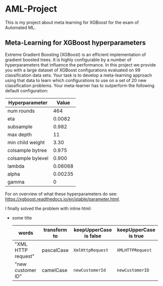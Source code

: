 # AML-Project
This is my project about meta learning for XGBoost for the exam of Automated ML.

## Meta-Learning for XGBoost hyperparameters
Extreme Gradient Boosting (XGBoost) is an efficient implementation of gradient boosted trees.
It is highly configurable by a number of hyperparameters that influence the performance. In
this project we provide you with a large dataset of XGBoost configurations evaluated on 99
classification data sets.
Your task is to develop a meta-learning approach using that data to learn which configurations to
use on a set of 20 new classification problems.
Your meta-learner has to outperform the following default configuration:

| Hyperparameter | Value       |
|----------------|-------------|
|num rounds      | 464         |
|eta             | 0.0082 |
|subsample |0.982|
|max depth |11|
|min child weight |3.30|
|colsample bytree | 0.975|
|colsample bylevel | 0.900|
|lambda |0.06068|
|alpha |0.00235|
|gamma |0|
For on overview of what these hyperparameters do see:
https://xgboost.readthedocs.io/en/stable/parameter.html.

I finally solved the problem with inline html:

* some title

  <table>
    <thead>
      <tr>
        <th>words</th>
        <th>transform to</th>
        <th>keepUpperCase is false</th>
        <th>keepUpperCase is true</th>
      </tr>
    </thead>
    <tbody>
        <tr>
            <td>"XML HTTP request"</td>
            <td>pascalCase</td>
            <td><code>XmlHttpRequest</code></td>
            <td><code>XMLHTTPRequest</code></td>
        </tr>
        <tr>
            <td>"new customer ID"</td>
            <td>camelCase</td>
            <td><code>newCustomerId</code></td>
            <td><code>newCustomerID</code></td>
        </tr>
    </tbody>
  </table>



